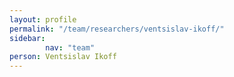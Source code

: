 ```yaml
---
layout: profile
permalink: "/team/researchers/ventsislav-ikoff/"
sidebar:
        nav: "team"
person: Ventsislav Ikoff
---
```

